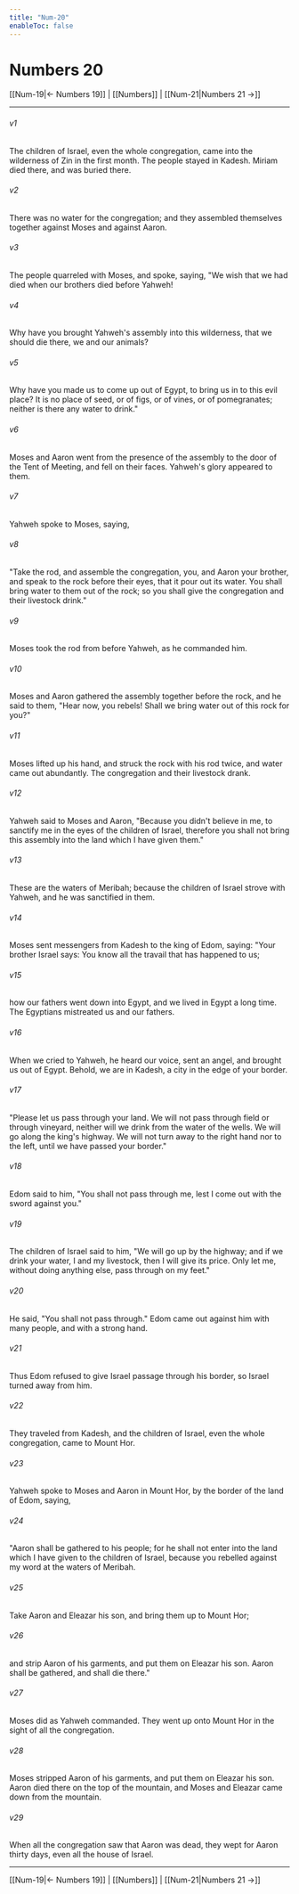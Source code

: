 ```yaml
---
title: "Num-20"
enableToc: false
---
```

# Numbers 20

[[Num-19|← Numbers 19]] | [[Numbers]] | [[Num-21|Numbers 21 →]]
***



###### v1 
The children of Israel, even the whole congregation, came into the wilderness of Zin in the first month. The people stayed in Kadesh. Miriam died there, and was buried there. 

###### v2 
There was no water for the congregation; and they assembled themselves together against Moses and against Aaron. 

###### v3 
The people quarreled with Moses, and spoke, saying, "We wish that we had died when our brothers died before Yahweh! 

###### v4 
Why have you brought Yahweh's assembly into this wilderness, that we should die there, we and our animals? 

###### v5 
Why have you made us to come up out of Egypt, to bring us in to this evil place? It is no place of seed, or of figs, or of vines, or of pomegranates; neither is there any water to drink." 

###### v6 
Moses and Aaron went from the presence of the assembly to the door of the Tent of Meeting, and fell on their faces. Yahweh's glory appeared to them. 

###### v7 
Yahweh spoke to Moses, saying, 

###### v8 
"Take the rod, and assemble the congregation, you, and Aaron your brother, and speak to the rock before their eyes, that it pour out its water. You shall bring water to them out of the rock; so you shall give the congregation and their livestock drink." 

###### v9 
Moses took the rod from before Yahweh, as he commanded him. 

###### v10 
Moses and Aaron gathered the assembly together before the rock, and he said to them, "Hear now, you rebels! Shall we bring water out of this rock for you?" 

###### v11 
Moses lifted up his hand, and struck the rock with his rod twice, and water came out abundantly. The congregation and their livestock drank. 

###### v12 
Yahweh said to Moses and Aaron, "Because you didn't believe in me, to sanctify me in the eyes of the children of Israel, therefore you shall not bring this assembly into the land which I have given them." 

###### v13 
These are the waters of Meribah; because the children of Israel strove with Yahweh, and he was sanctified in them. 

###### v14 
Moses sent messengers from Kadesh to the king of Edom, saying: "Your brother Israel says: You know all the travail that has happened to us; 

###### v15 
how our fathers went down into Egypt, and we lived in Egypt a long time. The Egyptians mistreated us and our fathers. 

###### v16 
When we cried to Yahweh, he heard our voice, sent an angel, and brought us out of Egypt. Behold, we are in Kadesh, a city in the edge of your border. 

###### v17 
"Please let us pass through your land. We will not pass through field or through vineyard, neither will we drink from the water of the wells. We will go along the king's highway. We will not turn away to the right hand nor to the left, until we have passed your border." 

###### v18 
Edom said to him, "You shall not pass through me, lest I come out with the sword against you." 

###### v19 
The children of Israel said to him, "We will go up by the highway; and if we drink your water, I and my livestock, then I will give its price. Only let me, without doing anything else, pass through on my feet." 

###### v20 
He said, "You shall not pass through." Edom came out against him with many people, and with a strong hand. 

###### v21 
Thus Edom refused to give Israel passage through his border, so Israel turned away from him. 

###### v22 
They traveled from Kadesh, and the children of Israel, even the whole congregation, came to Mount Hor. 

###### v23 
Yahweh spoke to Moses and Aaron in Mount Hor, by the border of the land of Edom, saying, 

###### v24 
"Aaron shall be gathered to his people; for he shall not enter into the land which I have given to the children of Israel, because you rebelled against my word at the waters of Meribah. 

###### v25 
Take Aaron and Eleazar his son, and bring them up to Mount Hor; 

###### v26 
and strip Aaron of his garments, and put them on Eleazar his son. Aaron shall be gathered, and shall die there." 

###### v27 
Moses did as Yahweh commanded. They went up onto Mount Hor in the sight of all the congregation. 

###### v28 
Moses stripped Aaron of his garments, and put them on Eleazar his son. Aaron died there on the top of the mountain, and Moses and Eleazar came down from the mountain. 

###### v29 
When all the congregation saw that Aaron was dead, they wept for Aaron thirty days, even all the house of Israel.

***
[[Num-19|← Numbers 19]] | [[Numbers]] | [[Num-21|Numbers 21 →]]
